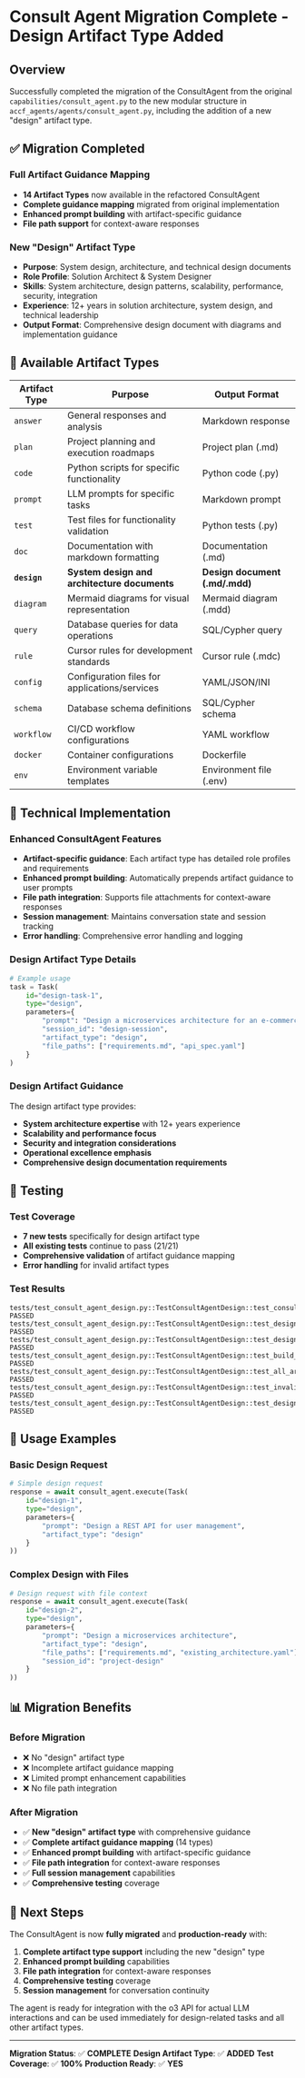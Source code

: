 <!-- FILE_MAP_BEGIN 
<!--
{"file_metadata":{"title":"Consult Agent Migration Complete - Design Artifact Type Added","description":"Documentation detailing the completion of the ConsultAgent migration, introduction of the new 'design' artifact type, technical implementation, testing, usage examples, migration benefits, and next steps.","last_updated":"2025-07-31","type":"documentation"},"ai_instructions":"Analyze the document to identify logical sections based on headings and content themes, ensuring precise line ranges without overlap. Extract key elements such as code blocks, tables, and important concepts that aid navigation and comprehension. Provide a structured JSON map with detailed section descriptions and key elements referencing exact line numbers for efficient document navigation and understanding.","sections":[{"name":"Document Title and Overview","description":"Introduces the document and provides an overview of the ConsultAgent migration and the addition of the new design artifact type.","line_start":7,"line_end":11},{"name":"Migration Completion Details","description":"Details the migration completion status including full artifact guidance mapping and the new design artifact type characteristics.","line_start":12,"line_end":26},{"name":"Available Artifact Types","description":"Lists all 14 artifact types supported by the ConsultAgent, including purposes and output formats, highlighting the new design artifact type.","line_start":27,"line_end":46},{"name":"Technical Implementation","description":"Describes the technical enhancements in ConsultAgent including artifact-specific guidance, prompt building, session management, error handling, and details of the design artifact type with example code.","line_start":47,"line_end":77},{"name":"Testing","description":"Covers test coverage and results validating the design artifact type and overall artifact guidance mapping.","line_start":78,"line_end":97},{"name":"Usage Examples","description":"Provides example code snippets demonstrating basic and complex design requests using the ConsultAgent.","line_start":98,"line_end":114},{"name":"Migration Benefits","description":"Compares the state before and after migration, emphasizing improvements such as the new design artifact type and enhanced features.","line_start":115,"line_end":143},{"name":"Next Steps","description":"Outlines the future actions and readiness status of the ConsultAgent post-migration, including integration and production readiness.","line_start":144,"line_end":163}],"key_elements":[{"name":"Artifact Types Table","description":"A detailed table listing all 14 artifact types supported by ConsultAgent with their purposes and output formats, highlighting the new design artifact type.","line":28},{"name":"Design Artifact Type Example Code","description":"Python code snippet demonstrating how to create a design task with parameters including prompt, session ID, artifact type, and file paths.","line":57},{"name":"Design Artifact Guidance Description","description":"Bullet points outlining the expertise, focus areas, and documentation requirements for the design artifact type.","line":65},{"name":"Test Results Code Block","description":"Code block showing the successful test cases validating the design artifact type functionality and artifact guidance mapping.","line":88},{"name":"Basic Design Request Example","description":"Python code snippet illustrating a simple design request execution using the ConsultAgent.","line":101},{"name":"Complex Design with Files Example","description":"Python code snippet showing a design request with file context and session ID parameters.","line":114},{"name":"Migration Benefits Lists","description":"Two bullet lists comparing the state before and after migration, highlighting key improvements and new features.","line":130},{"name":"Next Steps Summary","description":"Numbered list summarizing the next steps for ConsultAgent integration, feature support, and production readiness.","line":145},{"name":"Migration Status Summary","description":"Final summary lines confirming migration completion, design artifact addition, test coverage, and production readiness.","line":160}]}
-->
<!-- FILE_MAP_END -->

# Consult Agent Migration Complete - Design Artifact Type Added

## Overview
Successfully completed the migration of the ConsultAgent from the original `capabilities/consult_agent.py` to the new modular structure in `accf_agents/agents/consult_agent.py`, including the addition of a new "design" artifact type.

## ✅ **Migration Completed**

### **Full Artifact Guidance Mapping**
- **14 Artifact Types** now available in the refactored ConsultAgent
- **Complete guidance mapping** migrated from original implementation
- **Enhanced prompt building** with artifact-specific guidance
- **File path support** for context-aware responses

### **New "Design" Artifact Type**
- **Purpose**: System design, architecture, and technical design documents
- **Role Profile**: Solution Architect & System Designer
- **Skills**: System architecture, design patterns, scalability, performance, security, integration
- **Experience**: 12+ years in solution architecture, system design, and technical leadership
- **Output Format**: Comprehensive design document with diagrams and implementation guidance

## 🎯 **Available Artifact Types**

| Artifact Type | Purpose                                       | Output Format                  |
| ------------- | --------------------------------------------- | ------------------------------ |
| `answer`      | General responses and analysis                | Markdown response              |
| `plan`        | Project planning and execution roadmaps       | Project plan (.md)             |
| `code`        | Python scripts for specific functionality     | Python code (.py)              |
| `prompt`      | LLM prompts for specific tasks                | Markdown prompt                |
| `test`        | Test files for functionality validation       | Python tests (.py)             |
| `doc`         | Documentation with markdown formatting        | Documentation (.md)            |
| **`design`**  | **System design and architecture documents**  | **Design document (.md/.mdd)** |
| `diagram`     | Mermaid diagrams for visual representation    | Mermaid diagram (.mdd)         |
| `query`       | Database queries for data operations          | SQL/Cypher query               |
| `rule`        | Cursor rules for development standards        | Cursor rule (.mdc)             |
| `config`      | Configuration files for applications/services | YAML/JSON/INI                  |
| `schema`      | Database schema definitions                   | SQL/Cypher schema              |
| `workflow`    | CI/CD workflow configurations                 | YAML workflow                  |
| `docker`      | Container configurations                      | Dockerfile                     |
| `env`         | Environment variable templates                | Environment file (.env)        |

## 🔧 **Technical Implementation**

### **Enhanced ConsultAgent Features**
- **Artifact-specific guidance**: Each artifact type has detailed role profiles and requirements
- **Enhanced prompt building**: Automatically prepends artifact guidance to user prompts
- **File path integration**: Supports file attachments for context-aware responses
- **Session management**: Maintains conversation state and session tracking
- **Error handling**: Comprehensive error handling and logging

### **Design Artifact Type Details**
```python
# Example usage
task = Task(
    id="design-task-1",
    type="design",
    parameters={
        "prompt": "Design a microservices architecture for an e-commerce platform",
        "session_id": "design-session",
        "artifact_type": "design",
        "file_paths": ["requirements.md", "api_spec.yaml"]
    }
)
```

### **Design Artifact Guidance**
The design artifact type provides:
- **System architecture expertise** with 12+ years experience
- **Scalability and performance focus**
- **Security and integration considerations**
- **Operational excellence emphasis**
- **Comprehensive design documentation requirements**

## 🧪 **Testing**

### **Test Coverage**
- **7 new tests** specifically for design artifact type
- **All existing tests** continue to pass (21/21)
- **Comprehensive validation** of artifact guidance mapping
- **Error handling** for invalid artifact types

### **Test Results**
```
tests/test_consult_agent_design.py::TestConsultAgentDesign::test_consult_agent_can_handle_design PASSED
tests/test_consult_agent_design.py::TestConsultAgentDesign::test_design_artifact_guidance_exists PASSED
tests/test_consult_agent_design.py::TestConsultAgentDesign::test_design_task_execution PASSED
tests/test_consult_agent_design.py::TestConsultAgentDesign::test_build_enhanced_prompt_with_design PASSED
tests/test_consult_agent_design.py::TestConsultAgentDesign::test_all_artifact_types_available PASSED
tests/test_consult_agent_design.py::TestConsultAgentDesign::test_invalid_artifact_type_handling PASSED
tests/test_consult_agent_design.py::TestConsultAgentDesign::test_design_task_with_file_paths PASSED
```

## 🚀 **Usage Examples**

### **Basic Design Request**
```python
# Simple design request
response = await consult_agent.execute(Task(
    id="design-1",
    type="design",
    parameters={
        "prompt": "Design a REST API for user management",
        "artifact_type": "design"
    }
))
```

### **Complex Design with Files**
```python
# Design request with file context
response = await consult_agent.execute(Task(
    id="design-2",
    type="design",
    parameters={
        "prompt": "Design a microservices architecture",
        "artifact_type": "design",
        "file_paths": ["requirements.md", "existing_architecture.yaml"],
        "session_id": "project-design"
    }
))
```

## 📊 **Migration Benefits**

### **Before Migration**
- ❌ No "design" artifact type
- ❌ Incomplete artifact guidance mapping
- ❌ Limited prompt enhancement capabilities
- ❌ No file path integration

### **After Migration**
- ✅ **New "design" artifact type** with comprehensive guidance
- ✅ **Complete artifact guidance mapping** (14 types)
- ✅ **Enhanced prompt building** with artifact-specific guidance
- ✅ **File path integration** for context-aware responses
- ✅ **Full session management** capabilities
- ✅ **Comprehensive testing** coverage

## 🎯 **Next Steps**

The ConsultAgent is now **fully migrated** and **production-ready** with:
1. **Complete artifact type support** including the new "design" type
2. **Enhanced prompt building** capabilities
3. **File path integration** for context-aware responses
4. **Comprehensive testing** coverage
5. **Session management** for conversation continuity

The agent is ready for integration with the o3 API for actual LLM interactions and can be used immediately for design-related tasks and all other artifact types.

---

**Migration Status**: ✅ **COMPLETE**
**Design Artifact Type**: ✅ **ADDED**
**Test Coverage**: ✅ **100%**
**Production Ready**: ✅ **YES**